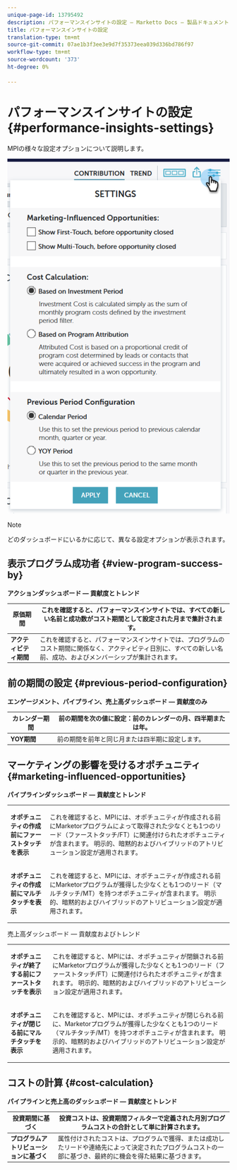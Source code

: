 ```yaml
---
unique-page-id: 13795492
description: パフォーマンスインサイトの設定 — Marketto Docs — 製品ドキュメント
title: パフォーマンスインサイトの設定
translation-type: tm+mt
source-git-commit: 07ae1b3f3ee3e9d7f35373eea039d336bd786f97
workflow-type: tm+mt
source-wordcount: '373'
ht-degree: 0%

---
```



# パフォーマンスインサイトの設定 {#performance-insights-settings}

MPIの様々な設定オプションについて説明します。

![](assets/1-3.png)

>[!NOTE]
>
>どのダッシュボードにいるかに応じて、異なる設定オプションが表示されます。

## 表示プログラム成功者 {#view-program-success-by}

**アクションダッシュボード — 貢献度とトレンド**

| **原価期間** | これを確認すると、パフォーマンスインサイトでは、すべての新しい名前と成功数がコスト期間として設定された月まで集計されます。 |
|---|---|
| **アクティビティ期間** | これを確認すると、パフォーマンスインサイトでは、プログラムのコスト期間に関係なく、アクティビティ日別に、すべての新しい名前、成功、およびメンバーシップが集計されます。 |

## 前の期間の設定 {#previous-period-configuration}

**エンゲージメント、パイプライン、売上高ダッシュボード — 貢献度のみ**

| **カレンダー期間** | 前の期間を次の値に設定：前のカレンダーの月、四半期または年。 |
|---|---|
| **YOY期間** | 前の期間を前年と同じ月または四半期に設定します。 |

## マーケティングの影響を受けるオポチュニティ {#marketing-influenced-opportunities}

**パイプラインダッシュボード — 貢献度とトレンド**

<table> 
 <tbody> 
  <tr> 
   <td><strong>オポチュニティの作成前にファーストタッチを表示</strong></td> 
   <td><p>これを確認すると、MPIには、オポチュニティが作成される前にMarketorプログラムによって取得された少なくとも1つのリード（ファーストタッチ/FT）に関連付けられたオポチュニティが含まれます。 明示的、暗黙的およびハイブリッドのアトリビューション設定が適用されます。</p></td> 
  </tr> 
  <tr> 
   <td><strong>オポチュニティの作成前にマルチタッチを表示</strong></td> 
   <td><p>これを確認すると、MPIには、オポチュニティが作成される前にMarketorプログラムが獲得した少なくとも1つのリード（マルチタッチ/MT）を持つオポチュニティが含まれます。 明示的、暗黙的およびハイブリッドのアトリビューション設定が適用されます。</p></td> 
  </tr> 
 </tbody> 
</table>

売上高ダッシュボード — 貢献度およびトレンド

<table> 
 <tbody> 
  <tr> 
   <td><strong>オポチュニティが終了する前にファーストタッチを表示</strong></td> 
   <td><p>これを確認すると、MPIには、オポチュニティが閉鎖される前にMarketorプログラムが獲得した少なくとも1つのリード（ファーストタッチ/FT）に関連付けられたオポチュニティが含まれます。 明示的、暗黙的およびハイブリッドのアトリビューション設定が適用されます。</p></td> 
  </tr> 
  <tr> 
   <td><strong>オポチュニティが閉じる前にマルチタッチを表示</strong></td> 
   <td><p>これを確認すると、MPIには、オポチュニティが閉じられる前に、Marketorプログラムが獲得した少なくとも1つのリード（マルチタッチ/MT）を持つオポチュニティが含まれます。 明示的、暗黙的およびハイブリッドのアトリビューション設定が適用されます。</p></td> 
  </tr> 
 </tbody> 
</table>

## コストの計算 {#cost-calculation}

**パイプラインと売上高のダッシュボード — 貢献度とトレンド**

| **投資期間に基づく** | 投資コストは、投資期間フィルターで定義された月別プログラムコストの合計として単に計算されます。 |
|---|---|
| **プログラムアトリビューションに基づく** | 属性付けされたコストは、プログラムで獲得、または成功したリードや連絡先によって決定されたプログラムコストの一部に基づき、最終的に機会を得た結果に基づきます。 |


